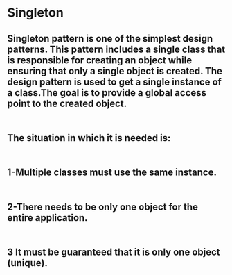 
# Singleton
## Singleton pattern is one of the simplest design patterns. This pattern includes a single class that is responsible for creating an object while ensuring that only a single object is created. The design pattern is used to get a single instance of a class.The goal is to provide a global access point to the created object.
## <br> The situation in which it is needed is:


## <br> 1-Multiple classes must use the same instance.


## <br> 2-There needs to be only one object for the entire application.


## <br>3 It must be guaranteed that it is only one object (unique).
